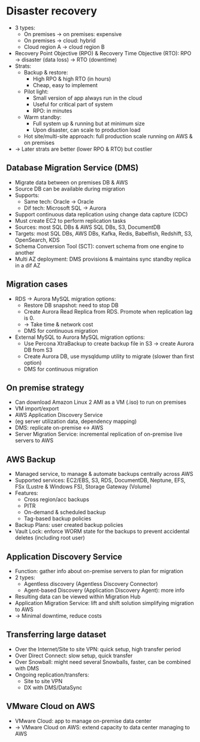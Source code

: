 # Disaster recovery
- 3 types:
  - On premises -> on premises: expensive
  - On premises -> cloud: hybrid
  - Cloud region A -> cloud region B
- Recovery Point Objective (RPO) & Recovery Time Objective (RTO): RPO -> disaster (data loss) -> RTO (downtime)
- Strats:
  - Backup & restore:
    - High RPO & high RTO (in hours)
    - Cheap, easy to implement
  - Pilot light:
    - Small version of app always run in the cloud
    - Useful for critical part of system
    - RPO: in minutes
  - Warm standby:
    - Full system up & running but at minimum size
    - Upon disaster, can scale to production load
  - Hot site/multi-site approach: full production scale running on AWS & on premises
- -> Later strats are better (lower RPO & RTO) but costlier
## Database Migration Service (DMS)
- Migrate data between on premises DB & AWS
- Source DB can be available during migration
- Supports:
  - Same tech: Oracle -> Oracle
  - Dif tech: Microsoft SQL -> Aurora
- Support continuous data replication using change data capture (CDC)
- Must create EC2 to perform replication tasks
- Sources: most SQL DBs & AWS SQL DBs, S3, DocumentDB
- Targets: most SQL DBs, AWS DBs, Kafka, Redis, Babelfish, Redshift, S3, OpenSearch, KDS
- Schema Conversion Tool (SCT): convert schema from one engine to another
- Multi AZ deployment: DMS provisions & maintains sync standby replica in a dif AZ
## Migration cases
- RDS -> Aurora MySQL migration options:
  - Restore DB snapshot: need to stop DB
  - Create Aurora Read Replica from RDS. Promote when replication lag is 0.
  - -> Take time & network cost
  - DMS for continuous migration
- External MySQL to Aurora MySQL migration options:
  - Use Percona XtraBackup to create backup file in S3 -> create Aurora DB from S3
  - Create Aurora DB, use mysqldump utility to migrate (slower than first option)
  - DMS for continuous migration
## On premise strategy
- Can download Amazon Linux 2 AMI as a VM (.iso) to run on premises
- VM import/export
- AWS Application Discovery Service
- (eg server utilization data, dependency mapping)
- DMS: replicate on-premise <-> AWS
- Server Migration Service: incremental replication of on-premise live servers to AWS
## AWS Backup
- Managed service, to manage & automate backups centrally across AWS
- Supported services: EC2/EBS, S3, RDS, DocumentDB, Neptune, EFS, FSx (Lustre & Windows FS), Storage Gateway (Volume)
- Features:
  - Cross region/acc backups
  - PITR
  - On-demand & scheduled backup
  - Tag-based backup policies
- Backup Plans: user created backup policies
- Vault Lock: enforce WORM state for the backups to prevent accidental deletes (including root user)
## Application Discovery Service
- Function: gather info about on-premise servers to plan for migration
- 2 types:
  - Agentless discovery (Agentless Discovery Connector)
  - Agent-based Discovery (Application Discovery Agent): more info
- Resulting data can be viewed within Migration Hub
- Application Migration Service: lift and shift solution simplifying migration to AWS
- -> Minimal downtime, reduce costs
## Transferring large dataset
- Over the Internet/Site to site VPN: quick setup, high transfer period
- Over Direct Connect: slow setup, quick transfer
- Over Snowball: might need several Snowballs, faster, can be combined with DMS
- Ongoing replication/transfers:
  - Site to site VPN
  - DX with DMS/DataSync
## VMware Cloud on AWS
- VMware Cloud: app to manage on-premise data center
- -> VMware Cloud on AWS: extend capacity to data center managing to AWS